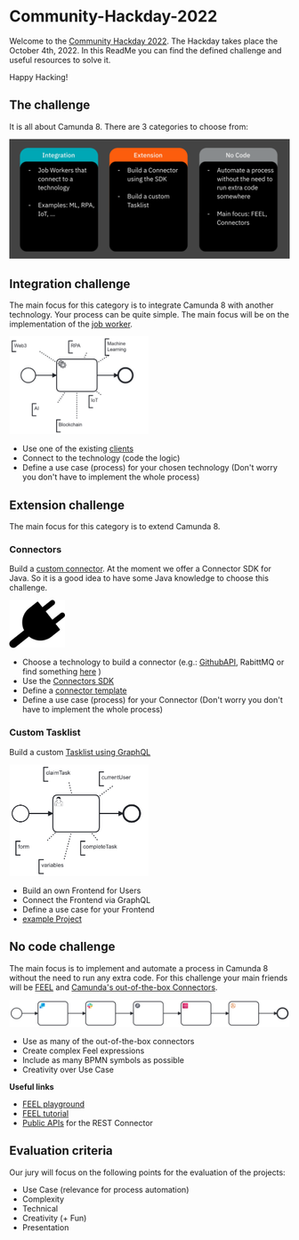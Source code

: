 # Community-Hackday-2022
Welcome to the [Community Hackday 2022](https://page.camunda.com/camunda-community-hackday-2022). The Hackday takes place the October 4th, 2022. In this ReadMe you can find the defined challenge and useful resources to solve it. 

Happy Hacking!

## The challenge
It is all about Camunda 8. There are 3 categories to choose from: 

![categories](img/00-Categories.png)


## Integration challenge
The main focus for this category is to integrate Camunda 8 with another technology. Your process can be quite simple. The main focus will be on the implementation of the [job worker](https://docs.camunda.io/docs/components/concepts/job-workers/). 

[<img src="img/01-integration.png" width="250"/>](Integration)

- Use one of the existing [clients](https://docs.camunda.io/docs/apis-clients/working-with-apis-clients/)
- Connect to the technology (code the logic)
- Define a use case (process) for your chosen technology (Don't worry you don't have to implement the whole process)

## Extension challenge
The main focus for this category is to extend Camunda 8. 

### Connectors
Build a [custom connector](https://docs.camunda.io/docs/components/integration-framework/connectors/custom-built-connectors/connector-sdk/#creating-a-custom-connector). At the moment we offer a Connector SDK for Java. So it is a good idea to have some Java knowledge to choose this challenge. 

[<img src="img/02-Connector.png" width="100"/>](Connector)


- Choose a technology to build a connector (e.g.: [GithubAPI](https://docs.github.com/en/rest), RabittMQ or find something [here](https://free-for.dev/#/) )
- Use the [Connectors SDK](https://github.com/camunda/connector-sdk)
- Define a [connector template](https://github.com/camunda/connector-template)
- Define a use case (process) for your Connector (Don't worry you don't have to implement the whole process)

### Custom Tasklist
Build a custom [Tasklist using GraphQL](https://docs.camunda.io/docs/apis-clients/tasklist-api/tasklist-api-overview/)



[<img src="img/02-customTasklist.png" width="250"/>](CustomTasklist)


- Build an own Frontend for Users
- Connect the Frontend via GraphQL 
- Define a use case for your Frontend
- [example Project](https://github.com/camunda-consulting/camunda-8-code-examples/tree/main/custom-tasklist-two-tier)

## No code challenge
The main focus is to implement and automate a process in Camunda 8 without the need to run any extra code. For this challenge your main friends will be [FEEL](https://docs.camunda.io/docs/components/modeler/feel/what-is-feel/) and [Camunda's out-of-the-box Connectors](https://docs.camunda.io/docs/components/integration-framework/connectors/use-connectors/). 

![No Code](img/03-NoCode.png)

- Use as many of the out-of-the-box connectors
- Create complex Feel expressions
- Include as many BPMN symbols as possible
- Creativity over Use Case

**Useful links**
- [FEEL playground](https://nikku.github.io/feel-playground/?e=for%0A++fruit+in+%5B+%22apple%22%2C+%22bananas%22+%5D%2C+vegetable+in+vegetables%0Areturn%0A++%7B+ingredients%3A+%5B+fruit%2C+vegetable+%5D+%7D&c=%7B%0A++%22vegetables%22%3A+%5B+%22garlic%22%2C+%22tomato%22+%5D%2C%0A++%22Mike%27s+age%22%3A+35%0A%7D&t=expression)
- [FEEL tutorial](https://camunda.github.io/feel-scala/docs/tutorial/)
- [Public APIs](https://github.com/public-apis/public-apis) for the REST Connector


## Evaluation criteria
Our jury will focus on the following points for the evaluation of the projects:

* Use Case (relevance for process automation)
* Complexity
* Technical 
* Creativity (+ Fun) 
* Presentation